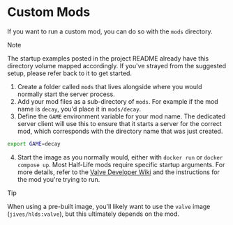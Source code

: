 # Custom Mods

If you want to run a custom mod, you can do so with the `mods` directory.

> [!NOTE]  
> The startup examples posted in the project README already have this directory volume mapped accordingly. If you've strayed from the suggested setup, please refer back to it to get started.

1. Create a folder called `mods` that lives alongside where you would normally start the server process.
2. Add your mod files as a sub-directory of `mods`. For example if the mod name is `decay`, you'd place it in `mods/decay`.
3. Define the `GAME` environment variable for your mod name. The dedicated server client will use this to ensure that it starts a server for the correct mod, which corresponds with the directory name that was just created.

```bash
export GAME=decay
```

4. Start the image as you normally would, either with `docker run` or `docker compose up`. Most Half-Life mods require specific startup arguments. For more details, refer to the [Valve Developer Wiki](https://developer.valvesoftware.com/wiki/Half-Life_Dedicated_Server) and the instructions for the mod you're trying to run.

> [!TIP]  
> When using a pre-built image, you'll likely want to use the `valve` image (`jives/hlds:valve`), but this ultimately depends on the mod.
